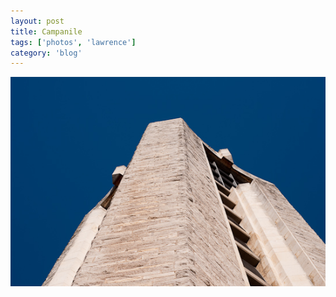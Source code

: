```yaml
---
layout: post
title: Campanile
tags: ['photos', 'lawrence']
category: 'blog'
---
```


![Campanile :: Nikon D90](/media/2009/02/campanile.jpg)

